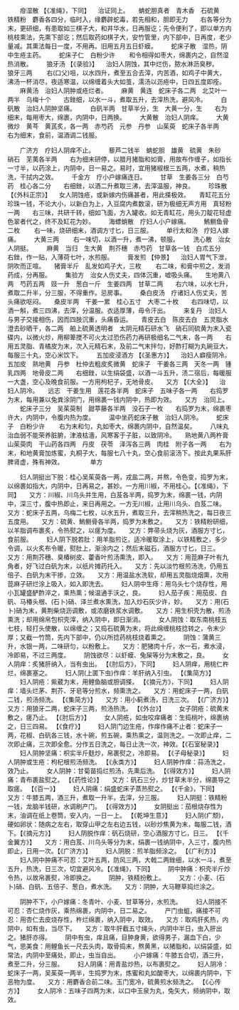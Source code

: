 <!-- { "loadSidebar": true } -->
　　疳湿散 【《准绳》，下同】 　治证同上。　　蚺蛇胆真者　青木香　石硫黄　铁精粉　麝香各四分，临时入，缘麝辟蛇毒，若先相和，胆即无力　　右各等分为末，更研细，有患取如三棋子大，和井华水，日再服讫；先令便利了，即以单方内桃枝熏法，先熏下部讫；然后取药如棋子大，安竹管里，内下部中，日再度，老少量减。其熏法每日一度，不用再。旧用五月五日虾蟆。
　　蛇床子散　湿热，阴中生疮主药。
　　蛇床子仁　白粉少许
　　和令相得如枣大，绵裹内之，自然湿热消散。
　　狼牙汤 【《录验》】 　治妇人阴蚀，其中烂伤，脓水淋沥臭秽。　　狼牙三两
　　右(口父)咀，以水四升，煮至五合去滓，内苦酒，如鸡子中黄大，沸汤一杯消尽，夜适寒温，以绵缠着头大如茧，濡汤以沥疮中，日四五度即痊。
　　麻黄汤　治妇人阴肿或疮烂者。
　　麻黄　黄连　蛇床子各二两　北艾叶一两半　乌梅十个　　古銼细，以水一斗，煮取五升，去滓热洗，避风冷。
　　白矾散　治妇人阴肿坚痛。
　　白矾半两　甘草半分，生　大黄一分，生　　右为细末，每用枣大，绵裹，内阴中，日两换。
　　大黄散　治妇人阴痒。
　　大黄微炒　黄芩　黄芪炙，各一两　赤芍药　元参　丹参　山茱萸　蛇床子各半两　　右为细末，食前，温酒调二钱服。

　　广济方　疗妇人阴痒不止。
　　藜芦二钱半　蚺蛇胆　雄黄　硫黄　朱砂　硝石　芜荑各半两　　右为细末研停，以腊月猪脂和如膏，用故布作缠子，如指长一寸半，以药涂上，内阴中，日一易之。易时，宜用猪椒根三五两，水煮，稍热洗，干拭内之效。
　　千金方　疗小户嫁痛连日。
　　甘草　生姜各三分　白芍药　桂心各二分　　右细銼，以酒二升煮取三沸，去滓温服，神良。
　　珍珠散 【《外科正宗》】 　女人阴蚀疮，或新嫁内伤痛甚者，用此搽极效。　　青缸花五分　珍珠一钱，不论大小，以新白为上，入豆腐内煮数滚，研为极细无声方用　真轻粉一两　　右三味，共研千转，细如飞面，方入罐收。如无青缸花，用头刀靛花轻虚色翠者代之，终不及缸花为妙。
　　海螵蛸散　疗妇人小户嫁痛。
　　鰞鲗鱼骨二枚
　　右一味，烧研细末，酒调方寸匕，日三服。
　　单行太和汤　疗妇人嫁痛。
　　大黄三两
　　右一味切，以酒一升，煮一沸，顿服。
　　洗心散　治女人阴挺。
　　麻黄　当归　生大黄　荆芥穗　赤芍药　甘草各一钱　白朮五分　　右銼，作一贴，入薄荷七叶，水煎服。
　　膏发煎 【仲景】 　治妇人胃气下泄，阴吹而正喧。　　猪膏半斤　乱发如鸡子大，三枚
　　右二味，和膏中煎之，发消药成，分再服。
　　集验方　治女人伤丈夫，四体沉重，嘘吸头痛。　　生地黄八两　芍药五两　豉一升　葱白一斤　生姜四两　甘草二两　　右六味，以水七升，煮取二升半，分三服，不得重作。忌房事。
　　桑白皮汤　疗诸妇人伤丈夫，苦头痛欲呕闷。　　桑皮半两　干姜一累　桂心五寸　大枣二十枚　　右四味切，以酒一斛，煮三四沸，去滓，分温服。衣适厚薄，毋令汗出。
　　来复丹　治妇人与男子交接相伤，因而四肢沉重，头痛昏运。　　青皮去白　陈皮去白　五灵脂水澄去砂晒干，各二两　舶上硫黄透明者　太阴元精石研水飞　硝石同硫黄为末入瓷碟内，以微火炒，用柳箄搅不可火太过恐伤药力再研极细名二气末，各一两　　右用五灵脂、青橘皮为末，次入元精石末，及前二气末拌匀，好酢打糊为丸碗豆大，每服三十丸，空心米饮下。
　　五加皮浸酒方 【《圣惠方》】 　治妇人癖瘦阴冷。　　五加皮　熟地黄　丹参　杜仲去粗皮炙微黄　蛇床子　干姜各三两　天冬一两　锺乳四两　地骨皮二两　　右细銼，以生绢袋盛，以酒一斗五升，渍二宿后，每暖服一大盏，空心及晚食前服。一方用枸杞子，无地骨皮。　　又方 【《大全》】 　治妇人阴冷。　　远志　干姜生用　莲花各半两　蛇床子　五味子各一两　　右捣罗为末，每用兼以兔粪涂阴门，用绵裹一钱内阴中，热即为效。　　又方　治同上。
　　蛇床子三分　吴茱萸制　甜葶藤各半两　没石子一枚　　右捣罗为末，绵裹枣许大，内阴中，令腹内热为度。
　　温中坐药蛇床子散　治妇人阴冷。
　　蛇床子　白粉少许
　　右为末和匀，丸如枣大，绵裹内阴中，自然温矣。
　　八味丸　治血弱不能荣养脏腑，津液枯濇，风寒客于子脏，以致阴冷。　　熟地黄八两杵膏　山茱萸肉　干山药各四两　丹皮　茯苓　泽泻各三两　肉桂　附子各一两　　右为末，和地黄膏加炼蜜，丸桐子大，每服七八十丸，空心食前滚汤下。按此丸果系肝脾肾虚，殊有神效。
　　　　单方

　　妇人阴挺出下脱：桂心吴茱萸各一两，戎盐二两，并熬，令色变，捣罗为末，以绵裹如指大，内阴中，日再易之，甚妙。一方用川椒，不用桂心。【《准绳》，下同】　　又方：川椒、川乌头并生用，白芨各半两，捣罗为末，绵裹一钱，内阴中，深三寸，腹中热即止，来日再用之。一方无川椒，止用川乌头、白芨二味。　　又方：蛇床子五两，乌梅二七枚，以水五升，煮取三升，去滓稍热洗之，每日夜三五度用。　　又方：硫黄、鰞鲗骨各半两，捣罗为末敷之。　　又方：铁精粉研细，以羊脂调布裹炙，令热熨之，以瘥为度。　　又方：弊帚头烧为灰，酒服方寸匕，食前服。
　　妇人阴下脱若肚：用羊脂煎讫，适冷暖取涂上，以铁精敷之，多少令调，以火炙布令暖，熨肚上，渐涂内之；然后末磁石，酒服方寸匕，日三。　　又方：用荆芥穗、臭椿树皮、藿香叶煎汤熏洗，即入。　　又方：用萞麻子叶有九角者，好飞过白矾为末，以纸片摊药托入。　　又方：先以淡竹根煎汤洗，仍用五倍子、白矾为末干掺，立效。　　又方：用温盐水洗软，却用五灵脂烧烟熏，次用萞麻子研烂涂上吸入，如入即洗去。
　　妇人阴中生痔：用乌头七个烧存性，用小瓦罐盛酽酢淬之，乘热熏；候温通手沃之，良。
　　妇人茄子疾：用茄皮、白矾、马椿头根、(石卜)硝、泽兰煮水熏洗，加入炒石灰少许，妙。　　又方：用(石卜)硝为末，黄荆柴烧沥调敷，或浓磨铁浆水调敷。　　又方：用生枳壳为散，煎汤熏洗；却用绵帛包枳壳滓，纳入阴中，即日渐消。
　　女人阴蚀：取东南桃枝五七枝，轻打头使散，以绵缠之；又捣石硫黄为末，将此绵缠桃枝捻转之，令末少厚；又截一竹筒，先内下部中，仍以所捻药桃枝烧着熏之。
　　阴蚀：蒲黄三升，水银一两，二味研匀，以粉敷上。　　又方：肥猪肉十斤，水一石，煮水浸，冷即易，不过三两度。
　　阴蚀欲尽：以虾蟆、兔屎等分为末敷之，良。
　　女人阴痒：炙猪肝纳入，当有虫出。 【《肘后方》，下同】
　　妇人阴痒，用桃仁杵烂，绵裹塞之。
　　妇人阴(上匿下虫)作痒：羊肝纳入引虫。 【《集简方》】
　　妇人阴疮：紫葳为末，用鲤鱼脑或胆调搽。 【《摘元方》，下同】
　　妇人阴痒：墙头烂茅、荆芥、牙皂等分煎水，频熏洗之。　　又方：用蛇床子一两，白矾二钱，煎汤频洗。 【《集简方》】　　又方：用小蓟煮汤，日洗三次。 【《广济方》】　　又方：用狼牙二两，蛇床子三两，煎汤热洗。 【《外台》】
　　女子阴疮：硫黄末敷之，瘥乃止。 【《肘后方》】
　　女人阴疮，如虫咬痒痛者：生捣桃叶，绵裹纳之，日三四易。 【《食疗》】
　　妇人阴门边生疮，作痒作痛不止者：蛇床子一两，花椒、白矾各三钱，水十碗，煎五碗，乘热熏之，温则洗之。一次即止痒，二次即止痛，三次即全愈。分作五日洗之，每日止洗一次，神效。【《石室秘录》】
　　妇人阴肿坚痛：枳实半斤麸炒，帛裹熨之，冷即易。 【《子母秘录》】
　　妇人阴肿或生疮：枸杞根煎汤频洗。 【《永类方》】
　　妇人阴肿作痒：蒜汤洗之，效乃止。
　　女人阴肿：甘菊苗捣烂煎汤，先熏后洗。 【《得效方》】
　　妇人阴痛：青布裹盐熨之。 【《药性论》】　　又方：矾石三分，炒甘草末半分，绵裹导之取瘥。 【《百一》】
　　妇人阴痛：绢盛蛇床子蒸热熨之。 【《千金》，下同】　　又方：牛膝五两，酒三升，煮取一升半，去滓，分三服。
　　妇人阴挺：铁精粉一钱，龙脑半钱研，水调刷产门。 【《得效方》】
　　女阴挺出：茄根烧存性为末，油调在纸上卷筒，安入内，一日一上。 【《乾坤生意》】
　　妇人阴(疒颓)，硬如卵状：随病之左右，取穿山甲之左右边五钱，以砂炒焦黄为末，每服二钱，酒下。【《摘元方》】
　　妇人阴脱作痒：矾石烧研，空心酒服方寸匕，日三。 【《千金翼方》】　　又方：用白芨、川乌头等分为末，绢裹一钱纳阴中，入三寸，腹内热即止，日用一次。【《广济方》】
　　妇人阴脱：煎羊脂频涂之。 【《广利方》】
　　妇人阴中肿痛不可忍：艾叶五两，防风三两，大戟二两銼细，以水一斗，煮至五升，热洗，日三次，切宜避风冷。【《准绳》，下同】
　　阴中肿痛：枳壳半斤炒令热，以故帛裹熨，冷即换之。
　　阴肿，铁精扮敷上。
　　又方：小麦、(石卜)硝、白矾、五倍子、葱白，煮水洗。　　又方：阴肿，大马鞭草捣烂涂之。

　　阴肿不下，小户嫁痛：冬青叶、小麦、甘草等分，水煎洗。
　　妇人阴接不可忍：杏仁烧作灰，乘热绵裹，内阴中，日二易之。
　　产门虫蛆，痛接不可忍：用杏仁去皮烧存性，杵烂绵裹，纳入阴中，取效。　　又方：取鸡肝炙热，内阴中，如有虫，当尽下。　　又方：取牛肝截五寸绳头，内阴中半日，虫入肝出之。猪肝亦得。
　　阴中有虫，痒且痛，目肿身黄，欲得男子，漏血下白，少气，思美食：用鲤鱼长一尺去头肉，取骨捣末，熬黄黑，以猪脂和，以绢袋盛，如常法，内阴中至痛处，即止，虫当自出。
　　小户嫁痛：牛膝五合切，酒三升，煮至二升，分三服。
　　妇人阴痛：用青盐炒热，以布裹熨之。
　　妇人阴冷：蛇床子一两，吴茱萸一两半，生捣罗为末，炼蜜和丸如酸枣大，以绵裹内阴中，下恶物为度。　　又方：用麝香合前二味。玉门宽冷，硫黄煎水频洗之。 【《心传方》】
　　女人阴冷：五味子四两为末，以口中玉泉为丸，兔矢大，频纳阴中，取效。
